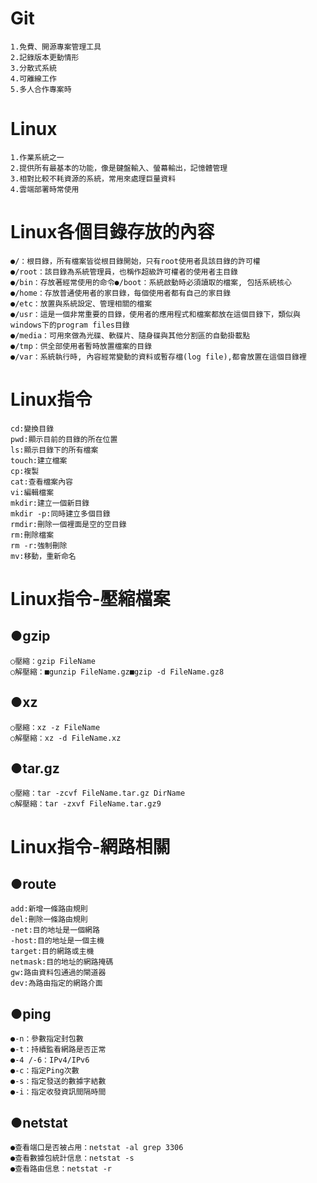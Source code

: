 # Git
    1.免費、開源專案管理工具
    2.記錄版本更動情形
    3.分散式系統
    4.可離線工作
    5.多人合作專案時
# Linux
    1.作業系統之一
    2.提供所有最基本的功能，像是鍵盤輸入、螢幕輸出，記憶體管理
    3.相對比較不耗資源的系統，常用來處理巨量資料
    4.雲端部署時常使用
# Linux各個目錄存放的內容
    ●/：根目錄，所有檔案皆從根目錄開始，只有root使用者具該目錄的許可權
    ●/root：該目錄為系統管理員，也稱作超級許可權者的使用者主目錄 
    ●/bin：存放著經常使用的命令●/boot：系統啟動時必須讀取的檔案, 包括系統核心
    ●/home：存放普通使用者的家目錄，每個使用者都有自己的家目錄
    ●/etc：放置與系統設定、管理相關的檔案
    ●/usr：這是一個非常重要的目錄，使用者的應用程式和檔案都放在這個目錄下，類似與windows下的program files目錄
    ●/media：可用來做為光碟、軟碟片、隨身碟與其他分割區的自動掛載點
    ●/tmp：供全部使用者暫時放置檔案的目錄
    ●/var：系統執行時, 內容經常變動的資料或暫存檔(log file),都會放置在這個目錄裡
# Linux指令
    cd:變換目錄
    pwd:顯示目前的目錄的所在位置
    ls:顯示目錄下的所有檔案
    touch:建立檔案
    cp:複製
    cat:查看檔案內容
    vi:編輯檔案
    mkdir:建立一個新目錄
    mkdir -p:同時建立多個目錄
    rmdir:刪除一個裡面是空的空目錄
    rm:刪除檔案
    rm -r:強制刪除
    mv:移動，重新命名
# Linux指令-壓縮檔案
## ●gzip
    ○壓縮：gzip FileName
    ○解壓縮：■gunzip FileName.gz■gzip -d FileName.gz8
 ## ●xz
    ○壓縮：xz -z FileName
    ○解壓縮：xz -d FileName.xz
 ## ●tar.gz
    ○壓縮：tar -zcvf FileName.tar.gz DirName
    ○解壓縮：tar -zxvf FileName.tar.gz9
# Linux指令-網路相關
## ●route
    add:新增一條路由規則
    del:刪除一條路由規則
    -net:目的地址是一個網路
    -host:目的地址是一個主機
    target:目的網路或主機
    netmask:目的地址的網路掩碼
    gw:路由資料包通過的閘道器
    dev:為路由指定的網路介面
## ●ping
    ●-n：參數指定封包數
    ●-t：持續監看網路是否正常 
    ●-4 /-6：IPv4/IPv6
    ●-c：指定Ping次數
    ●-s：指定發送的數據字結數
    ●-i：指定收發資訊間隔時間
## ●netstat
    ●查看端口是否被占用：netstat -al grep 3306
    ●查看數據包統計信息：netstat -s
    ●查看路由信息：netstat -r

    
    
    
    
    
    

